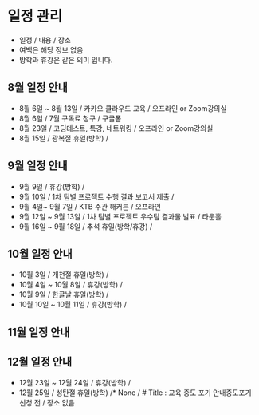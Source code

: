 # 일정 관리
* 일정 / 내용 / 장소
* 여백은 해당 정보 없음
* 방학과 휴강은 같은 의미 입니다.

## 8월 일정 안내

* 8월 6일 ~ 8월 13일 / 카카오 클라우드 교육 / 오프라인 or Zoom강의실
* 8월 6일 / 7월 구독료 청구 / 구글폼
* 8월 23일 / 코딩테스트, 특강, 네트워킹 / 오프라인 or Zoom강의실
* 8월 15일 / 광복절 휴일(방학) /






## 9월 일정 안내
* 9월 9일 / 휴강(방학) /
* 9월 10일 / 1차 팀별 프로젝트 수행 결과 보고서 제출 / 
* 9월 4일~ 9월 7일 / KTB 주관 해커톤 / 오프라인
* 9월 12일 ~ 9월 13일 / 1차 팀별 프로젝트 우수팀 결과물 발표 / 타운홀
* 9월 16일 ~ 9월 18일 / 추석 휴일(방학/휴강) /


## 10월 일정 안내
* 10월 3일 / 개천절 휴일(방학) /
* 10월 4일 ~ 10월 8일 / 휴강(방학) /
* 10월 9일 / 한글날 휴일(방학) /
* 10월 10일 ~ 10월 11일 / 휴강(방학) /




## 11월 일정 안내






## 12월 일정 안내
* 12월 23일 ~ 12월 24일 / 휴강(방학) /
* 12월 25일 / 성탄절 휴일(방학) /* None / # Title : 교육 중도 포기 안내중도포기 신청 전 / 장소 없음

